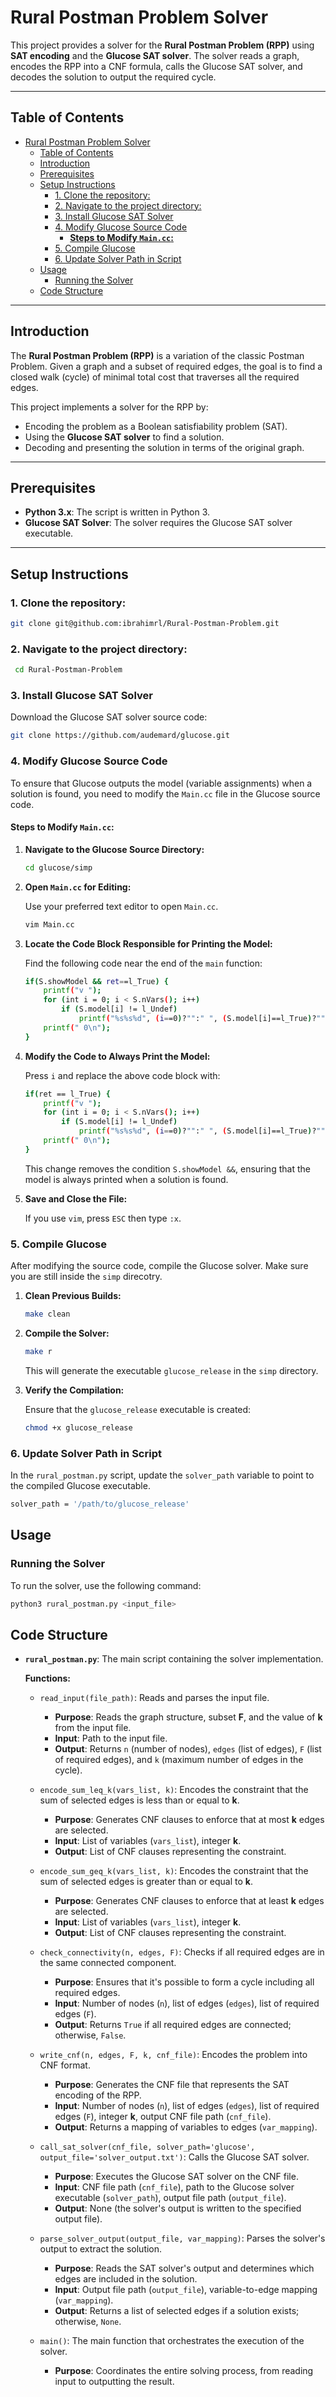 # Rural Postman Problem Solver

This project provides a solver for the **Rural Postman Problem (RPP)** using **SAT encoding** and the **Glucose SAT solver**. The solver reads a graph, encodes the RPP into a CNF formula, calls the Glucose SAT solver, and decodes the solution to output the required cycle.

---

## Table of Contents

- [Rural Postman Problem Solver](#rural-postman-problem-solver)
  - [Table of Contents](#table-of-contents)
  - [Introduction](#introduction)
  - [Prerequisites](#prerequisites)
  - [Setup Instructions](#setup-instructions)
    - [1. Clone the repository:](#1-clone-the-repository)
    - [2. Navigate to the project directory:](#2-navigate-to-the-project-directory)
    - [3. Install Glucose SAT Solver](#3-install-glucose-sat-solver)
    - [4. Modify Glucose Source Code](#4-modify-glucose-source-code)
      - [**Steps to Modify `Main.cc`:**](#steps-to-modify-maincc)
    - [5. Compile Glucose](#5-compile-glucose)
    - [6. Update Solver Path in Script](#6-update-solver-path-in-script)
  - [Usage](#usage)
    - [Running the Solver](#running-the-solver)
  - [Code Structure](#code-structure)

---

## Introduction

The **Rural Postman Problem (RPP)** is a variation of the classic Postman Problem. Given a graph and a subset of required edges, the goal is to find a closed walk (cycle) of minimal total cost that traverses all the required edges.

This project implements a solver for the RPP by:

- Encoding the problem as a Boolean satisfiability problem (SAT).
- Using the **Glucose SAT solver** to find a solution.
- Decoding and presenting the solution in terms of the original graph.

---

## Prerequisites

- **Python 3.x**: The script is written in Python 3.
- **Glucose SAT Solver**: The solver requires the Glucose SAT solver executable.

---

## Setup Instructions

### 1. Clone the repository:
   
  ```bash
  git clone git@github.com:ibrahimrl/Rural-Postman-Problem.git
  ```
  
### 2. Navigate to the project directory:
   ```bash
    cd Rural-Postman-Problem
   ```

### 3. Install Glucose SAT Solver

Download the Glucose SAT solver source code:

```bash
git clone https://github.com/audemard/glucose.git
```


### 4. Modify Glucose Source Code

To ensure that Glucose outputs the model (variable assignments) when a solution is found, you need to modify the `Main.cc` file in the Glucose source code.

#### **Steps to Modify `Main.cc`:**

1. **Navigate to the Glucose Source Directory:**
   

    ```bash
    cd glucose/simp
    ```
  

2. **Open `Main.cc` for Editing:**

    Use your preferred text editor to open `Main.cc`.

    ```bash
    vim Main.cc
    ```

3. **Locate the Code Block Responsible for Printing the Model:**

    Find the following code near the end of the `main` function:

    ```bash
    if(S.showModel && ret==l_True) {
        printf("v ");
        for (int i = 0; i < S.nVars(); i++)
            if (S.model[i] != l_Undef)
                printf("%s%s%d", (i==0)?"":" ", (S.model[i]==l_True)?"":"-", i+1);
        printf(" 0\n");
    }
    ```


4. **Modify the Code to Always Print the Model:**

    Press `i` and replace the above code block with:


    ```bash
    if(ret == l_True) {
        printf("v ");
        for (int i = 0; i < S.nVars(); i++)
            if (S.model[i] != l_Undef)
                printf("%s%s%d", (i==0)?"":" ", (S.model[i]==l_True)?"":"-", i+1);
        printf(" 0\n");
    }
    ```

    This change removes the condition `S.showModel &&`, ensuring that the model is always printed when a solution is found.



5. **Save and Close the File:**

    If you use `vim`, press `ESC` then type `:x`.

### 5. Compile Glucose

  After modifying the source code, compile the Glucose solver. Make sure you are still inside the `simp` direcotry.

  1. **Clean Previous Builds:**

      ```bash
      make clean
      ```

  2. **Compile the Solver:**

      ```bash
      make r
      ```
      This will generate the executable `glucose_release` in the `simp` directory.

  3. **Verify the Compilation:**

      Ensure that the `glucose_release` executable is created:
      
      ```bash
      chmod +x glucose_release
      ```

### 6. Update Solver Path in Script

  In the `rural_postman.py` script, update the `solver_path` variable to point to the compiled Glucose executable.

  ```bash
  solver_path = '/path/to/glucose_release'
  ```

## Usage

### Running the Solver

  To run the solver, use the following command:

  ```bash
  python3 rural_postman.py <input_file>
  ```

## Code Structure

- **`rural_postman.py`**: The main script containing the solver implementation.
  
  **Functions:**
  
  - `read_input(file_path)`: Reads and parses the input file.
    - **Purpose**: Reads the graph structure, subset **F**, and the value of **k** from the input file.
    - **Input**: Path to the input file.
    - **Output**: Returns `n` (number of nodes), `edges` (list of edges), `F` (list of required edges), and `k` (maximum number of edges in the cycle).
  
  - `encode_sum_leq_k(vars_list, k)`: Encodes the constraint that the sum of selected edges is less than or equal to **k**.
    - **Purpose**: Generates CNF clauses to enforce that at most **k** edges are selected.
    - **Input**: List of variables (`vars_list`), integer **k**.
    - **Output**: List of CNF clauses representing the constraint.
  
  - `encode_sum_geq_k(vars_list, k)`: Encodes the constraint that the sum of selected edges is greater than or equal to **k**.
    - **Purpose**: Generates CNF clauses to enforce that at least **k** edges are selected.
    - **Input**: List of variables (`vars_list`), integer **k**.
    - **Output**: List of CNF clauses representing the constraint.
  
  - `check_connectivity(n, edges, F)`: Checks if all required edges are in the same connected component.
    - **Purpose**: Ensures that it's possible to form a cycle including all required edges.
    - **Input**: Number of nodes (`n`), list of edges (`edges`), list of required edges (`F`).
    - **Output**: Returns `True` if all required edges are connected; otherwise, `False`.
  
  - `write_cnf(n, edges, F, k, cnf_file)`: Encodes the problem into CNF format.
    - **Purpose**: Generates the CNF file that represents the SAT encoding of the RPP.
    - **Input**: Number of nodes (`n`), list of edges (`edges`), list of required edges (`F`), integer **k**, output CNF file path (`cnf_file`).
    - **Output**: Returns a mapping of variables to edges (`var_mapping`).
  
  - `call_sat_solver(cnf_file, solver_path='glucose', output_file='solver_output.txt')`: Calls the Glucose SAT solver.
    - **Purpose**: Executes the Glucose SAT solver on the CNF file.
    - **Input**: CNF file path (`cnf_file`), path to the Glucose solver executable (`solver_path`), output file path (`output_file`).
    - **Output**: None (the solver's output is written to the specified output file).
  
  - `parse_solver_output(output_file, var_mapping)`: Parses the solver's output to extract the solution.
    - **Purpose**: Reads the SAT solver's output and determines which edges are included in the solution.
    - **Input**: Output file path (`output_file`), variable-to-edge mapping (`var_mapping`).
    - **Output**: Returns a list of selected edges if a solution exists; otherwise, `None`.
  
  - `main()`: The main function that orchestrates the execution of the solver.
    - **Purpose**: Coordinates the entire solving process, from reading input to outputting the result.
